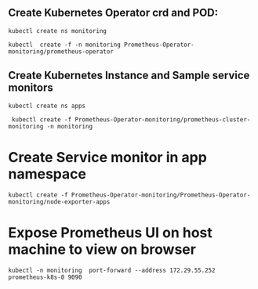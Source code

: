 
## Create Kubernetes Operator crd and POD:

`
  kubectl create ns monitoring
`

`
  kubectl  create -f -n monitoring Prometheus-Operator-monitoring/prometheus-operator
`




## Create Kubernetes Instance and Sample service monitors

`
  kubectl create ns apps
`

` 
  kubectl create -f Prometheus-Operator-monitoring/prometheus-cluster-monitoring -n monitoring
`

# Create Service monitor in app namespace
`
  kubectl create -f Prometheus-Operator-monitoring/Prometheus-Operator-monitoring/node-exporter-apps
`


# Expose Prometheus UI on host machine to view on browser
`
  kubectl -n monitoring  port-forward --address 172.29.55.252 prometheus-k8s-0 9090
`
